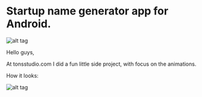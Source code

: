 # Startup name generator app for Android.

![alt tag](http://tonsstudio.com/githubimages/startupnamegenerator_banner.png)

Hello guys,

At tonsstudio.com I did a fun little side project, with focus on the animations. 

How it looks:

![alt tag](http://tonsstudio.com/githubimages/startupnamegenerator.gif)
